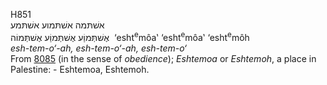 <body>
  <p>H851<br>  אשׁתּמה    אשׁתּמוע    אשׁתּמע  <br> אֶשׁתְּּמוַֹע  אֶשׁתְּּמוַֹע  אֶשׁתְּּמוֹה  ‎  ‘esht<sup>e</sup>môa‛  ‘esht<sup>e</sup>môa‛  ‘esht<sup>e</sup>môh  <br><i>esh-tem-o‘-ah,</i> <i>esh-tem-o‘-ah,</i> <i>esh-tem-o‘ </i><br>From <a href="h8085.htm">8085</a> (in the sense of <i>obedience</i>); <i>Eshtemoa</i> or <i>Eshtemoh</i>, a place in Palestine: - Eshtemoa, Eshtemoh.<br></p>
 </body>
